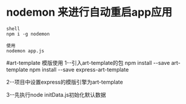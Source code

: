 # nodemon 来进行自动重启app应用
    shell 
    npm i -g nodemon
    
    使用 
    nodemon app.js
#art-template 模版使用
 1--引入art-template的包
    npm install --save art-template
    npm install --save express-art-template
    
 2--项目中设置express的模版引擎为art-template
 
 3--先执行node initData.js初始化默认数据
